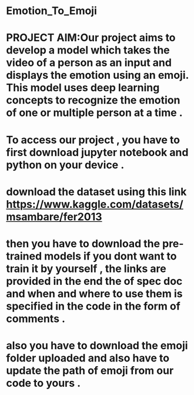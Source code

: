# Emotion_To_Emoji
# PROJECT AIM:Our project aims to develop a model which takes the video of a person as an input and displays the emotion using an emoji. This model uses deep learning concepts to recognize the emotion of one or multiple person at a time .
# To access our project , you have to first download jupyter notebook and python on your device .
# download the dataset using this link  https://www.kaggle.com/datasets/msambare/fer2013 
# then you have to download the pre-trained models if you dont want to train it by yourself , the links are provided in the end the of spec doc and when and where to use them is specified in the code in the form of comments .
# also you have to download the emoji folder uploaded and also have to update the path of emoji from our code to yours .

